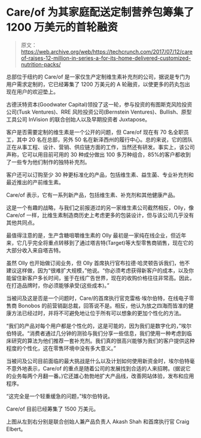 # Care/of 为其家庭配送定制营养包筹集了 1200 万美元的首轮融资 

> 原文：<https://web.archive.org/web/https://techcrunch.com/2017/07/12/careof-raises-12-million-in-series-a-for-its-home-delivered-customized-nutrition-packs/>

总部位于纽约的 Care/of 是一家仅生产定制维生素补充剂的公司，据说是专门为用户需求定制的，它已经筹集了 1200 万美元的 A 轮融资，以使更多的药丸包出现在用户的欢迎垫上。

古德沃特资本(Goodwater Capital)领投了这一轮，参与投资的有图斯克风险投资公司(Tusk Ventures)、RRE 风险投资公司(Bernstein Ventures)、Bullish、原型工具公司 InVision 的联合创始人以及早期投资者 Juxtapose。

客户是否需要定制的维生素是一个公开的问题，但 Care/of 现在有 70 名全职员工，其中 20 名在总部，另外 50 名在新泽西州的履行中心。总的来说，它的团队正在从事工程、设计、营销、供应链方面的工作，当然还有研发。事实上，该公司声称，它可以用目前可用的 30 种成分做出 100 多万种组合，85%的客户都收到了一些专为他们制作的独特补充剂。

客户还可以订购至少 30 种更标准化的产品，包括维生素、益生菌、专业补充剂和最近推出的产前维生素。

Care/of 表示，它有一系列新产品，包括维生素、补充剂和其他健康产品。

这是一个有趣的战略，与我们之前报道过的另一家维生素公司截然相反，Olly，像 Care/of 一样，比维生素制造商历史上考虑更多的包装设计，但与该公司几乎没有其他共同点。

最值得注意的是，生产含糖咀嚼维生素的 Olly 最初是一家纯在线企业，但近年来，它几乎完全将重点转移到了通过塔吉特(Target)等大型零售商销售，现在它的大部分收入来自塔吉特。

虽然 Olly 也开始做订阅业务，但 Olly 首席执行官布拉德·哈灵顿告诉我们，他不建议这样做，因为“很难扩大规模，”他说。“你必须考虑获得新客户的成本，以及你能留住新客户多长时间，鉴于在线广告世界，现在的收购价格往往非常高。因此，在打造品牌时，你必须能够承受(这些成本)。”

当被问及这是否是一个问题时，Care/的首席执行官克雷格·埃尔伯特，在线电子零售商 Bonobos 的前营销副总裁，回答说不是。相反，他认为放之四海而皆准的健康方法已经过时，并将不可避免地让位于所有可以想象的更加个性化的方法。

“我们的产品对每个用户都是个性化的，这是可能的，因为我们是数字化的，”埃尔伯特说。“消费者通过几分钟的测验与我们分享一些信息，我们使用一种考虑到临床研究的算法为他们推荐一套补充剂。我们真的很高兴能够为我们的客户提供这种程度的个性化，这在零售环境中没有多大意义。”

当被问及公司目前面临的最大挑战是什么以及计划如何使用新资金时，埃尔伯特毫不意外地表示，Care/of 的重点是随着公司的发展找到合适的人来招聘。(据说它的业务每两个月翻一番。)它还雄心勃勃地扩大产品线，改善网站体验，发布和应用程序。

“这完全是一个轻重缓急的问题，”埃尔伯特说。

Care/of 目前已经筹集了 1500 万美元。

上图从左到右分别是联合创始人兼产品负责人 Akash Shah 和首席执行官 Craig Elbert。